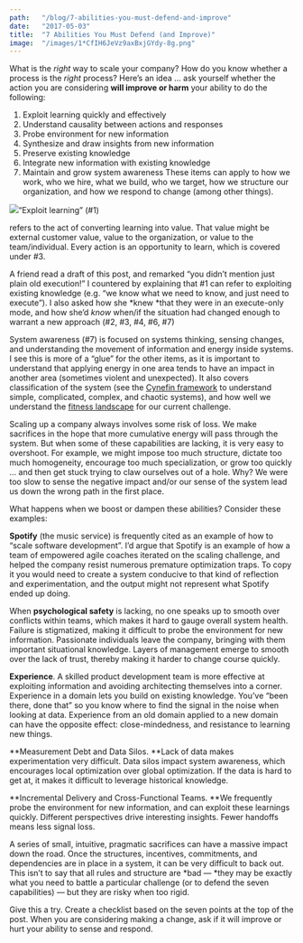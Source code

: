 ```yaml
---
path:	"/blog/7-abilities-you-must-defend-and-improve"
date:	"2017-05-03"
title:	"7 Abilities You Must Defend (and Improve)"
image:	"/images/1*CfIH6JeVz9axBxjGYdy-8g.png"
---
```


What is the *right* way to scale your company? How do you know whether a process is the *right* process? Here’s an idea … ask yourself whether the action you are considering **will improve or harm** your ability to do the following:

1. Exploit learning quickly and effectively
2. Understand causality between actions and responses
3. Probe environment for new information
4. Synthesize and draw insights from new information
5. Preserve existing knowledge
6. Integrate new information with existing knowledge
7. Maintain and grow system awareness
These items can apply to how we work, who we hire, what we build, who we target, how we structure our organization, and how we respond to change (among other things).

![](/images/1*CfIH6JeVz9axBxjGYdy-8g.png)“Exploit learning” (#1)

 refers to the act of converting learning into value. That value might be external customer value, value to the organization, or value to the team/individual. Every action is an opportunity to learn, which is covered under #3.

A friend read a draft of this post, and remarked “you didn’t mention just plain old execution!” I countered by explaining that #1 can refer to exploiting existing knowledge (e.g. “we know what we need to know, and just need to execute”). I also asked how she *knew *that they were in an execute-only mode, and how she’d *know* when/if the situation had changed enough to warrant a new approach (#2, #3, #4, #6, #7)

System awareness (#7) is focused on systems thinking, sensing changes, and understanding the movement of information and energy inside systems. I see this is more of a “glue” for the other items, as it is important to understand that applying energy in one area tends to have an impact in another area (sometimes violent and unexpected). It also covers classification of the system (see the [Cynefin framework](https://en.wikipedia.org/wiki/Cynefin_framework) to understand simple, complicated, complex, and chaotic systems), and how well we understand the [fitness landscape](http://complexityacademy.io/fitness-landscapes/) for our current challenge.

Scaling up a company always involves some risk of loss. We make sacrifices in the hope that more cumulative energy will pass through the system. But when some of these capabilities are lacking, it is very easy to overshoot. For example, we might impose too much structure, dictate too much homogeneity, encourage too much specialization, or grow too quickly … and then get stuck trying to claw ourselves out of a hole. Why? We were too slow to sense the negative impact and/or our sense of the system lead us down the wrong path in the first place.

What happens when we boost or dampen these abilities? Consider these examples:

**Spotify** (the music service) is frequently cited as an example of how to “scale software development”. I’d argue that Spotify is an example of how a team of empowered agile coaches iterated on the scaling challenge, and helped the company resist numerous premature optimization traps. To copy it you would need to create a system conducive to that kind of reflection and experimentation, and the output might not represent what Spotify ended up doing.

When **psychological safety** is lacking, no one speaks up to smooth over conflicts within teams, which makes it hard to gauge overall system health. Failure is stigmatized, making it difficult to probe the environment for new information. Passionate individuals leave the company, bringing with them important situational knowledge. Layers of management emerge to smooth over the lack of trust, thereby making it harder to change course quickly.

**Experience**. A skilled product development team is more effective at exploiting information and avoiding architecting themselves into a corner. Experience in a domain lets you build on existing knowledge. You’ve “been there, done that” so you know where to find the signal in the noise when looking at data. Experience from an old domain applied to a new domain can have the opposite effect: close-mindedness, and resistance to learning new things.

**Measurement Debt and Data Silos. **Lack of data makes experimentation very difficult. Data silos impact system awareness, which encourages local optimization over global optimization. If the data is hard to get at, it makes it difficult to leverage historical knowledge.

**Incremental Delivery and Cross-Functional Teams. **We frequently probe the environment for new information, and can exploit these learnings quickly. Different perspectives drive interesting insights. Fewer handoffs means less signal loss.

A series of small, intuitive, pragmatic sacrifices can have a massive impact down the road. Once the structures, incentives, commitments, and dependencies are in place in a system, it can be very difficult to back out. This isn’t to say that all rules and structure are *bad — *they may be exactly what you need to battle a particular challenge (or to defend the seven capabilities) — but they are risky when too rigid.

Give this a try. Create a checklist based on the seven points at the top of the post. When you are considering making a change, ask if it will improve or hurt your ability to sense and respond.

